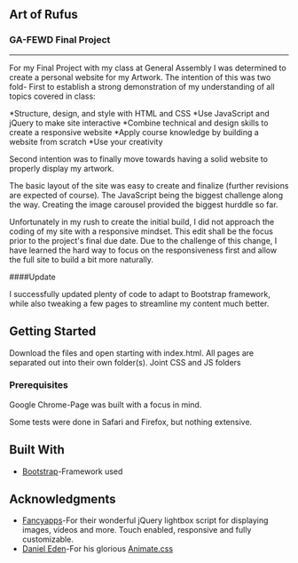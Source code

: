 ## Art of Rufus
### GA-FEWD Final Project
---

For my Final Project with my class at General Assembly I was determined to create a personal website for my Artwork. The intention of this was two fold- First to establish a strong demonstration of my understanding of all topics covered in class: 

*Structure, design, and style with HTML and CSS
*Use JavaScript and jQuery to make site interactive
*Combine technical and design skills to create a responsive website
*Apply course knowledge by building a website from scratch
*Use your creativity

Second intention was to finally move towards having a solid website to properly display my artwork.

The basic layout of the site was easy to create and finalize (further revisions are expected of course). The JavaScript being the biggest challenge along the way. Creating the image carousel provided the biggest hurddle so far. 

Unfortunately in my rush to create the initial build, I did not approach the coding of my site with a responsive mindset. This edit shall be the focus prior to the project's final due date. Due to the challenge of this change, I have learned the hard way to focus on the responsiveness first and allow the full site to build a bit more naturally. 

####Update

I successfully updated plenty of code to adapt to Bootstrap framework, while also tweaking a few pages to streamline my content much better.

## Getting Started

Download the files and open starting with index.html. All pages are separated out into their own folder(s). Joint CSS and JS folders

### Prerequisites

Google Chrome-Page was built with a focus in mind. 

Some tests were done in Safari and Firefox, but nothing extensive. 


## Built With

* [Bootstrap](http://www.bootstrap.com)-Framework used

<!-- ## Authors

* -->

## Acknowledgments

* [Fancyapps](https://github.com/fancyapps/fancybox)-For their wonderful jQuery lightbox script for displaying images, videos and more. Touch enabled, responsive and fully customizable.
* [Daniel Eden](https://github.com/daneden)-For his glorious [Animate.css](https://github.com/daneden/animate.css)